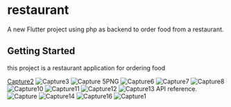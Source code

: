 # restaurant

A new Flutter project using php as backend to order food from a restaurant.

## Getting Started
this project is a restaurant application for ordering food 

[Capture2](https://user-images.githubusercontent.com/38796224/196432112-4dfef5dd-4e17-405b-96a0-782f9293be21.PNG)
![Capture3](https://user-images.githubusercontent.com/38796224/196432115-29f27804-b4ce-4e95-a48a-6d39d27f5722.PNG)
![Capture 5PNG](https://user-images.githubusercontent.com/38796224/196432116-08e3d6ec-7aa7-457a-b4f6-fb079561cd52.PNG)
![Capture6](https://user-images.githubusercontent.com/38796224/196432119-bc588084-3a42-4144-aa33-408e672ec4f6.PNG)
![Capture7](https://user-images.githubusercontent.com/38796224/196432141-5bb2d0f9-ace9-4eef-9b7f-392d0ba30d81.PNG)
![Capture8](https://user-images.githubusercontent.com/38796224/196432152-e2ba9f26-0586-4152-8d21-926f22949d38.PNG)
![Capture10](https://user-images.githubusercontent.com/38796224/196432157-103068ad-ab7d-46e8-9d68-015d744d0fa1.PNG)
![Capture11](https://user-images.githubusercontent.com/38796224/196432178-2a908d58-5ce8-4e53-b514-999e457f6404.PNG)
![Capture12](https://user-images.githubusercontent.com/38796224/196432183-1eed147b-b2a9-4a04-83bb-725d952ffa81.PNG)
![Capture13](https://user-images.githubusercontent.com/38796224/196432186-e0aaca6e-e7fe-4f32-948f-e5a435f549b7.PNG)
API reference.
![Capture](https://user-images.githubusercontent.com/38796224/196432196-26dffc7e-f2be-403d-8630-9329156efbd6.PNG)
![Capture14](https://user-images.githubusercontent.com/38796224/196432203-8b13a8a6-341b-42b3-9522-1dc0d058c000.PNG)
![Capture16](https://user-images.githubusercontent.com/38796224/196432206-39173ef0-877f-4426-bd77-0df6c1b4d904.PNG)
![Capture1](https://user-images.githubusercontent.com/38796224/196432209-dcad7691-b8b4-43eb-9503-146ac656a396.PNG)
